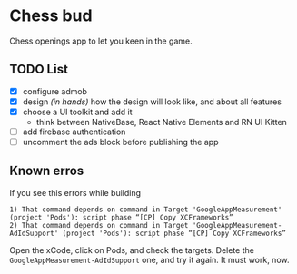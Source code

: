# Chess bud

Chess openings app to let you keen in the game.

## TODO List

- [x] configure admob
- [x] design _(in hands)_ how the design will look like, and about all features
- [x] choose a UI toolkit and add it
  - think between NativeBase, React Native Elements and RN UI Kitten
- [ ] add firebase authentication
- [ ] uncomment the ads block before publishing the app

## Known erros

If you see this errors while building

```shell
1) That command depends on command in Target 'GoogleAppMeasurement' (project 'Pods'): script phase “[CP] Copy XCFrameworks”
2) That command depends on command in Target 'GoogleAppMeasurement-AdIdSupport' (project 'Pods'): script phase “[CP] Copy XCFrameworks”
```

Open the xCode, click on Pods, and check the targets. Delete the `GoogleAppMeasurement-AdIdSupport` one, and try it again. It must work, now.

